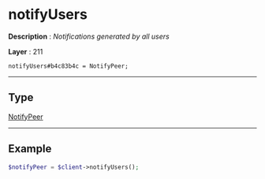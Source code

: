 # notifyUsers

**Description** : *Notifications generated by all users*

**Layer** : 211

```tl
notifyUsers#b4c83b4c = NotifyPeer;
```

---

## Type

[NotifyPeer](type/NotifyPeer)

---

## Example

```php
$notifyPeer = $client->notifyUsers();
```
